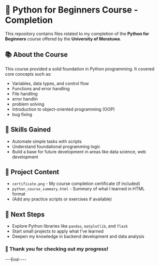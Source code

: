 # 🎉 Python for Beginners Course - Completion

This repository contains files related to my completion of the **Python for Beginners** course offered by the **University of Moratuwa**.

## 📚 About the Course

This course provided a solid foundation in Python programming. It covered core concepts such as:

- Variables, data types, and control flow
- Functions and error handling
- File handling
- error handlin
- problem solving
- Introduction to object-oriented programming (OOP)
- bug fixing

## 🚀 Skills Gained




- Automate simple tasks with scripts
- Understand foundational programming logic
- Build a base for future development in areas like data science, web development

## 📁 Project Content

- `certificate.png` - My course completion certificate (if included)
- `python_course_summary.html` - Summary of what I learned in HTML format
- (Add any practice scripts or exercises if available)

## 🧠 Next Steps

- Explore Python libraries like `pandas`, `matplotlib`, and `flask`
- Start small projects to apply what I've learned
- Deepen my knowledge in backend development and data analysis

### 📌 Thank you for checking out my progress!
---End----


